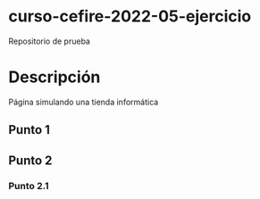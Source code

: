 # curso-cefire-2022-05-ejercicio
Repositorio de prueba

# Descripción
Página simulando una tienda informática
## Punto 1
## Punto 2
### Punto 2.1